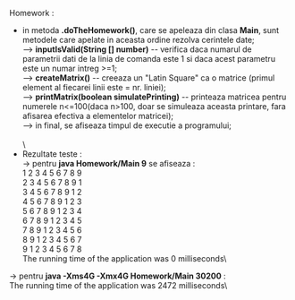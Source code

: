Homework :
- in metoda **.doTheHomework()**, care se apeleaza din clasa **Main**, sunt metodele care apelate in aceasta ordine rezolva cerintele date;\
--> **inputIsValid(String [] number)** -- verifica daca numarul de parametrii dati de la linia de comanda este 1 si daca acest parametru este un numar intreg >=1;\
--> **createMatrix()** -- creeaza un "Latin Square" ca o matrice (primul element al fiecarei linii este = nr. liniei);\
--> **printMatrix(boolean simulatePrinting)** -- printeaza matricea pentru numerele n<=100(daca n>100, doar se simuleaza aceasta printare, fara afisarea efectiva a elementelor matricei);\
--> in final, se afiseaza timpul de executie a programului;\
 \
 \ 
- Rezultate teste :\
-> pentru **java Homework/Main 9** se afiseaza :\
1 2 3 4 5 6 7 8 9 \
2 3 4 5 6 7 8 9 1 \
3 4 5 6 7 8 9 1 2 \
4 5 6 7 8 9 1 2 3 \
5 6 7 8 9 1 2 3 4 \
6 7 8 9 1 2 3 4 5 \
7 8 9 1 2 3 4 5 6 \
8 9 1 2 3 4 5 6 7 \
9 1 2 3 4 5 6 7 8 \
The running time of the application was 0 milliseconds\

-> pentru **java -Xms4G -Xmx4G Homework/Main 30200** :\
The running time of the application was 2472 milliseconds\



 
